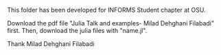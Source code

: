 This folder has been developed for INFORMS Student chapter at OSU.

Download the pdf file "Julia Talk and examples- Milad Dehghani Filabadi" first. Then, download the julia files with "name.jl".

Thank
Milad Dehghani Filabadi
